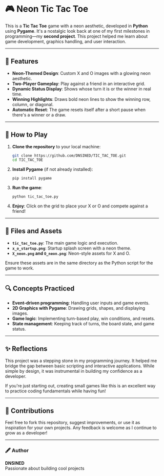 # 🎮 Neon Tic Tac Toe

This is a **Tic Tac Toe** game with a neon aesthetic, developed in **Python** using **Pygame**. It's a nostalgic look back at one of my first milestones in programming—my **second project**. This project helped me learn about game development, graphics handling, and user interaction.

---

## 📝 Features

- **Neon-Themed Design**: Custom X and O images with a glowing neon aesthetic.  
- **Two-Player Gameplay**: Play against a friend in an interactive grid.  
- **Dynamic Status Display**: Shows whose turn it is or the winner in real time.  
- **Winning Highlights**: Draws bold neon lines to show the winning row, column, or diagonal.  
- **Automatic Reset**: The game resets itself after a short pause when there's a winner or a draw.  

---

## 🚀 How to Play

1. **Clone the repository** to your local machine:  
   ```bash
   git clone https://github.com/DNSINED/TIC_TAC_TOE.git
   cd TIC_TAC_TOE
   ```
2. **Install Pygame** (if not already installed):  
   ```bash
   pip install pygame
   ```
3. **Run the game**:  
   ```bash
   python tic_tac_toe.py
   ```
4. **Enjoy**: Click on the grid to place your X or O and compete against a friend!

---

## 📂 Files and Assets

- **`tic_tac_toe.py`**: The main game logic and execution.  
- **`x_o_startup.png`**: Startup splash screen with a neon theme.  
- **`X_neon.png` and `O_neon.png`**: Neon-style assets for X and O.  

Ensure these assets are in the same directory as the Python script for the game to work.

---

## 🔍 Concepts Practiced

- **Event-driven programming**: Handling user inputs and game events.  
- **2D Graphics with Pygame**: Drawing grids, shapes, and displaying images.  
- **Game logic**: Implementing turn-based play, win conditions, and resets.  
- **State management**: Keeping track of turns, the board state, and game status.  

---

## ✨ Reflections

This project was a stepping stone in my programming journey. It helped me bridge the gap between basic scripting and interactive applications. While simple by design, it was instrumental in building my confidence as a developer.

If you're just starting out, creating small games like this is an excellent way to practice coding fundamentals while having fun!

---

## 🤝 Contributions

Feel free to fork this repository, suggest improvements, or use it as inspiration for your own projects. Any feedback is welcome as I continue to grow as a developer!

---

### 🖋️ Author

**DNSINED**  
Passionate about building cool projects  

